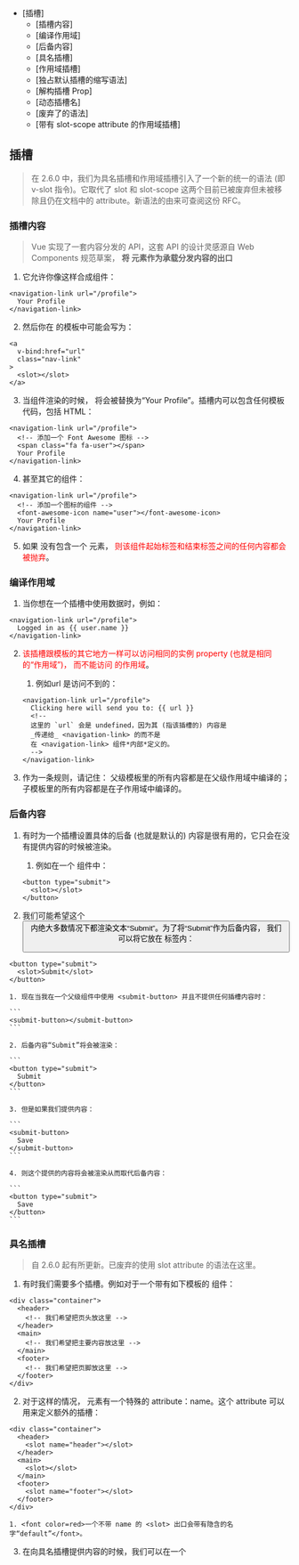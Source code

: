 
<!-- vim-markdown-toc GFM -->

* [插槽]
	* [插槽内容]
	* [编译作用域]
	* [后备内容]
	* [具名插槽]
	* [作用域插槽]
	* [独占默认插槽的缩写语法]
	* [解构插槽 Prop]
	* [动态插槽名]
	* [废弃了的语法]
	* [带有 slot-scope attribute 的作用域插槽]

<!-- vim-markdown-toc -->

## 插槽
> 在 2.6.0 中，我们为具名插槽和作用域插槽引入了一个新的统一的语法 (即 v-slot 指令)。它取代了 slot 和 slot-scope 
这两个目前已被废弃但未被移除且仍在文档中的 attribute。新语法的由来可查阅这份 RFC。

### 插槽内容
> Vue 实现了一套内容分发的 API，这套 API 的设计灵感源自 Web Components 规范草案，
**将 <slot> 元素作为承载分发内容的出口**

1. 它允许你像这样合成组件：
```
<navigation-link url="/profile">
  Your Profile
</navigation-link>
```

2. 然后你在 <navigation-link> 的模板中可能会写为：

```
<a
  v-bind:href="url"
  class="nav-link"
>
  <slot></slot>
</a>
```

3. 当组件渲染的时候，<slot></slot> 将会被替换为“Your Profile”。插槽内可以包含任何模板代码，包括 HTML：

```
<navigation-link url="/profile">
  <!-- 添加一个 Font Awesome 图标 -->
  <span class="fa fa-user"></span>
  Your Profile
</navigation-link>
```

4. 甚至其它的组件：

```
<navigation-link url="/profile">
  <!-- 添加一个图标的组件 -->
  <font-awesome-icon name="user"></font-awesome-icon>
  Your Profile
</navigation-link>
```

5. 如果 <navigation-link> 没有包含一个 <slot> 元素，
<font color=red>则该组件起始标签和结束标签之间的任何内容都会被抛弃</font>。

### 编译作用域
1. 当你想在一个插槽中使用数据时，例如：

```
<navigation-link url="/profile">
  Logged in as {{ user.name }}
</navigation-link>
```

2. <font color=red>该插槽跟模板的其它地方一样可以访问相同的实例 property (也就是相同的“作用域”)，
而不能访问 <navigation-link> 的作用域</font>。
	1. 例如url 是访问不到的：

	```
	<navigation-link url="/profile">
	  Clicking here will send you to: {{ url }}
	  <!--
	  这里的 `url` 会是 undefined，因为其 (指该插槽的) 内容是
	  _传递给_ <navigation-link> 的而不是
	  在 <navigation-link> 组件*内部*定义的。
	  -->
	</navigation-link>
	```

3. 作为一条规则，请记住：
    父级模板里的所有内容都是在父级作用域中编译的；子模板里的所有内容都是在子作用域中编译的。

### 后备内容
1. 有时为一个插槽设置具体的后备 (也就是默认的) 内容是很有用的，它只会在没有提供内容的时候被渲染。
	1. 例如在一个 <submit-button>组件中：

	```
	<button type="submit">
	  <slot></slot>
	</button>
	```

2. 我们可能希望这个 <button> 内绝大多数情况下都渲染文本“Submit”。为了将“Submit”作为后备内容，
我们可以将它放在 <slot> 标签内：

```
<button type="submit">
  <slot>Submit</slot>
</button>
```

	1. 现在当我在一个父级组件中使用 <submit-button> 并且不提供任何插槽内容时：

	```
	<submit-button></submit-button>
	```

	2. 后备内容“Submit”将会被渲染：

	```
	<button type="submit">
	  Submit
	</button>
	```

	3. 但是如果我们提供内容：

	```
	<submit-button>
	  Save
	</submit-button>
	```

	4. 则这个提供的内容将会被渲染从而取代后备内容：

	```
	<button type="submit">
	  Save
	</button>
	```

### 具名插槽
> 自 2.6.0 起有所更新。已废弃的使用 slot attribute 的语法在这里。

1. 有时我们需要多个插槽。例如对于一个带有如下模板的 <base-layout> 组件：

```
<div class="container">
  <header>
    <!-- 我们希望把页头放这里 -->
  </header>
  <main>
    <!-- 我们希望把主要内容放这里 -->
  </main>
  <footer>
    <!-- 我们希望把页脚放这里 -->
  </footer>
</div>
```

2. 对于这样的情况，<slot> 元素有一个特殊的 attribute：name。这个 attribute 可以用来定义额外的插槽：

```
<div class="container">
  <header>
    <slot name="header"></slot>
  </header>
  <main>
    <slot></slot>
  </main>
  <footer>
    <slot name="footer"></slot>
  </footer>
</div>
```

	1. <font color=red>一个不带 name 的 <slot> 出口会带有隐含的名字“default”</font>。

3. 在向具名插槽提供内容的时候，我们可以在一个 <template> 元素上使用 v-slot 指令，并以 v-slot 的参数的形式提供其名称：

```
<base-layout>
  <template v-slot:header>
    <h1>Here might be a page title</h1>
  </template>

  <p>A paragraph for the main content.</p>
  <p>And another one.</p>

  <template v-slot:footer>
    <p>Here's some contact info</p>
  </template>
</base-layout>
```

4. 现在 <template> 元素中的所有内容都将会被传入相应的插槽。
任何没有被包裹在带有 v-slot 的 <template> 中的内容都会被视为默认插槽的内容。

5. 然而，如果你希望更明确一些，仍然可以在一个 <template> 中包裹默认插槽的内容：

```
<base-layout>
  <template v-slot:header>
    <h1>Here might be a page title</h1>
  </template>

  <template v-slot:default>
    <p>A paragraph for the main content.</p>
    <p>And another one.</p>
  </template>

  <template v-slot:footer>
    <p>Here's some contact info</p>
  </template>
</base-layout>
```

6. 任何一种写法都会渲染出：

```
<div class="container">
  <header>
    <h1>Here might be a page title</h1>
  </header>
  <main>
    <p>A paragraph for the main content.</p>
    <p>And another one.</p>
  </main>
  <footer>
    <p>Here's some contact info</p>
  </footer>
</div>
```

7. <font color=green>注意 v-slot 只能添加在 <template> 上 (只有一种例外情况)，这一点和已经废弃的 slot attribute 不同。</font>

### 作用域插槽
> 自 2.6.0 起有所更新。已废弃的使用 slot-scope attribute 的语法在这里。

1. <font color=red>有时让插槽内容能够访问子组件中才有的数据是很有用的</font>。
注意了: 这是父组件访问子组件的属性,而不是将父组件的属性传递给子组件里面.

	1. 例如，设想一个带有如下模板的 <current-user> 组件：

	```
	<span>
	  <slot>{{ user.lastName }}</slot>
	</span>
	```

	2. 我们可能想换掉备用内容，用名而非姓来显示。如下：

	```
	<current-user>
	  {{ user.firstName }}
	</current-user>
	```

	3. 然而上述代码不会正常工作，因为只有 <current-user> 组件可以访问到 user 而我们提供的内容是在父级渲染的。

	4. <font color=green>为了让 user 在父级的插槽内容中可用，我们可以将 user 作为 <slot> 元素的一个 attribute 绑定上去</font>：

	```
	<span>
	  <slot v-bind:user="user">
		{{ user.lastName }}
	  </slot>
	</span>
	```

	5. 绑定在 <slot> 元素上的 attribute 被称为插槽 prop。
	现在在父级作用域中，我们可以使用带值的 v-slot 来定义我们提供的插槽 prop的名字：

	```
	<current-user>
	  <template v-slot:default="slotProps">
		{{ slotProps.user.firstName }}
	  </template>
	</current-user>
	```

	6. 在这个例子中，我们选择将包含所有插槽 prop 的对象命名为 slotProps，但你也可以使用任意你喜欢的名字。

### 独占默认插槽的缩写语法
1. 在上述情况下，当被提供的内容只有默认插槽时，组件的标签才可以被当作插槽的模板来使用。
这样我们就可以把 v-slot 直接用在组件上：

```
<current-user v-slot:default="slotProps">
  {{ slotProps.user.firstName }}
</current-user>
```

2. 这种写法还可以更简单。就像假定未指明的内容对应默认插槽一样，不带参数的 v-slot 被假定对应默认插槽：

```
<current-user v-slot="slotProps">
  {{ slotProps.user.firstName }}
</current-user>
```

3. 注意默认插槽的缩写语法不能和具名插槽混用，因为它会导致作用域不明确：

```
<!-- 无效，会导致警告 -->
<current-user v-slot="slotProps">
  {{ slotProps.user.firstName }}
  <template v-slot:other="otherSlotProps">
    slotProps is NOT available here
  </template>
</current-user>
```

4. 只要出现多个插槽，请始终为所有的插槽使用完整的基于 <template> 的语法：

```
<current-user>
  <template v-slot:default="slotProps">
    {{ slotProps.user.firstName }}
  </template>

  <template v-slot:other="otherSlotProps">
    ...
  </template>
</current-user>
```

### 解构插槽 Prop

作用域插槽的内部工作原理是将你的插槽内容包括在一个传入单个参数的函数里：

```
function (slotProps) {
  // 插槽内容
}
```

这意味着 v-slot 的值实际上可以是任何能够作为函数定义中的参数的 JavaScript 表达式。所以在支持的环境下 (单文件组件或现代浏览
器)，你也可以使用 ES2015 解构来传入具体的插槽 prop，如下：

```
<current-user v-slot="{ user }">
  {{ user.firstName }}
</current-user>
```

这样可以使模板更简洁，尤其是在该插槽提供了多个 prop 的时候。它同样开启了 prop 重命名等其它可能，例如将 user 重命名为
person：

```
<current-user v-slot="{ user: person }">
  {{ person.firstName }}
</current-user>
```

你甚至可以定义后备内容，用于插槽 prop 是 undefined 的情形：

```
<current-user v-slot="{ user = { firstName: 'Guest' } }">
  {{ user.firstName }}
</current-user>
```

### 动态插槽名

    2.6.0 新增

动态指令参数也可以用在 v-slot 上，来定义动态的插槽名：

```
<base-layout>
  <template v-slot:[dynamicSlotName]>
    ...
  </template>
</base-layout>
```

 具名插槽的缩写

    2.6.0 新增

跟 v-on 和 v-bind 一样，v-slot 也有缩写，即把参数之前的所有内容 (v-slot:) 替换为字符 #。例如 v-slot:header 可以被重写为 #
header：

```
<base-layout>
  <template #header>
    <h1>Here might be a page title</h1>
  </template>

  <p>A paragraph for the main content.</p>
  <p>And another one.</p>

  <template #footer>
    <p>Here's some contact info</p>
  </template>
</base-layout>
```

然而，和其它指令一样，该缩写只在其有参数的时候才可用。这意味着以下语法是无效的：

```
<!-- 这样会触发一个警告 -->
<current-user #="{ user }">
  {{ user.firstName }}
</current-user>
```

如果你希望使用缩写的话，你必须始终以明确插槽名取而代之：

```
<current-user #default="{ user }">
  {{ user.firstName }}
</current-user>
```

 其它示例

插槽 prop 允许我们将插槽转换为可复用的模板，这些模板可以基于输入的 prop 渲染出不同的内容。这在设计封装数据逻辑同时允许父级
组件自定义部分布局的可复用组件时是最有用的。

例如，我们要实现一个 <todo-list> 组件，它是一个列表且包含布局和过滤逻辑：

```
<ul>
  <li
    v-for="todo in filteredTodos"
    v-bind:key="todo.id"
  >
    {{ todo.text }}
  </li>
</ul>
```

我们可以将每个 todo 作为父级组件的插槽，以此通过父级组件对其进行控制，然后将 todo 作为一个插槽 prop 进行绑定：

```
<ul>
  <li
    v-for="todo in filteredTodos"
    v-bind:key="todo.id"
  >
    <!--
    我们为每个 todo 准备了一个插槽，
    将 `todo` 对象作为一个插槽的 prop 传入。
    -->
    <slot name="todo" v-bind:todo="todo">
      <!-- 后备内容 -->
      {{ todo.text }}
    </slot>
  </li>
</ul>
```

现在当我们使用 <todo-list> 组件的时候，我们可以选择为 todo 定义一个不一样的 <template> 作为替代方案，并且可以从子组件获取
数据：

```
<todo-list v-bind:todos="todos">
  <template v-slot:todo="{ todo }">
    <span v-if="todo.isComplete">✓</span>
    {{ todo.text }}
  </template>
</todo-list>
```

这只是作用域插槽用武之地的冰山一角。想了解更多现实生活中的作用域插槽的用法，我们推荐浏览诸如 Vue Virtual Scroller、Vue
Promised 和 Portal Vue 等库。

### 废弃了的语法

    v-slot 指令自 Vue 2.6.0 起被引入，提供更好的支持 slot 和 slot-scope attribute 的 API 替代方案。v-slot 完整的由来参见这
    份 RFC。在接下来所有的 2.x 版本中 slot 和 slot-scope attribute 仍会被支持，但已经被官方废弃且不会出现在 Vue 3 中。

 带有 slot attribute 的具名插槽

    自 2.6.0 起被废弃。新推荐的语法请查阅这里。

在 <template> 上使用特殊的 slot attribute，可以将内容从父级传给具名插槽 (把这里提到过的 <base-layout> 组件作为示例)：

```
<base-layout>
  <template slot="header">
    <h1>Here might be a page title</h1>
  </template>

  <p>A paragraph for the main content.</p>
  <p>And another one.</p>

  <template slot="footer">
    <p>Here's some contact info</p>
  </template>
</base-layout>
```

或者直接把 slot attribute 用在一个普通元素上：

```
<base-layout>
  <h1 slot="header">Here might be a page title</h1>

  <p>A paragraph for the main content.</p>
  <p>And another one.</p>

  <p slot="footer">Here's some contact info</p>
</base-layout>
```

这里其实还有一个未命名插槽，也就是默认插槽，捕获所有未被匹配的内容。上述两个示例的 HTML 渲染结果均为：

```
<div class="container">
  <header>
    <h1>Here might be a page title</h1>
  </header>
  <main>
    <p>A paragraph for the main content.</p>
    <p>And another one.</p>
  </main>
  <footer>
    <p>Here's some contact info</p>
  </footer>
</div>
```

### 带有 slot-scope attribute 的作用域插槽

    自 2.6.0 起被废弃。新推荐的语法请查阅这里。

在 <template> 上使用特殊的 slot-scope attribute，可以接收传递给插槽的 prop (把这里提到过的 <slot-example> 组件作为示例)：

```
<slot-example>
  <template slot="default" slot-scope="slotProps">
    {{ slotProps.msg }}
  </template>
</slot-example>
```

这里的 slot-scope 声明了被接收的 prop 对象会作为 slotProps 变量存在于 <template> 作用域中。你可以像命名 JavaScript 函数参
数一样随意命名 slotProps。

这里的 slot="default" 可以被忽略为隐性写法：

```
<slot-example>
  <template slot-scope="slotProps">
    {{ slotProps.msg }}
  </template>
</slot-example>
```

slot-scope attribute 也可以直接用于非 <template> 元素 (包括组件)：

```
<slot-example>
  <span slot-scope="slotProps">
    {{ slotProps.msg }}
  </span>
</slot-example>
```

slot-scope 的值可以接收任何有效的可以出现在函数定义的参数位置上的 JavaScript 表达式。这意味着在支持的环境下 (单文件组件或
现代浏览器)，你也可以在表达式中使用 ES2015 解构，如下：

```
<slot-example>
  <span slot-scope="{ msg }">
    {{ msg }}
  </span>
</slot-example>
```

使用这里描述过的 <todo-list> 作为示例，与它等价的使用 slot-scope 的代码是：

```
<todo-list v-bind:todos="todos">
  <template slot="todo" slot-scope="{ todo }">
    <span v-if="todo.isComplete">✓</span>
    {{ todo.text }}
  </template>
</todo-list>
```

动态组件 & 异步组件 →
